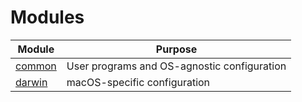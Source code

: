 # Modules

| Module                         | Purpose                                     |
| ---                            | ---                                         |
| [common](./common/default.nix) | User programs and OS-agnostic configuration |
| [darwin](./darwin/default.nix) | macOS-specific configuration                |
